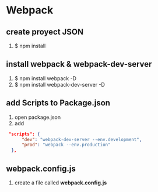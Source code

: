 # Webpack

## create proyect JSON
1. $ npm install

## install webpack & webpack-dev-server
1. $ npm install webpack -D
1. $ npm install webpack-dev-server -D

## add Scripts to Package.json

1. open package.json
1. add 
```json 
 "scripts": {
      "dev": "webpack-dev-server --env.development", 
      "prod": "webpack --env.production"
  },
```

## webpack.config.js

1. create a file called **webpack.config.js**